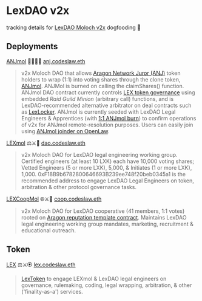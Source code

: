 # LexDAO v2x
tracking details for [LexDAO Moloch v2x](https://github.com/lexDAO/moloch) dogfooding 🦴

## Deployments

[ANJmol](https://etherscan.io/address/0x4B807Cf48E49D86BbBbbFc07D9C48719A7103f3e#code) 🧑‍⚖️🦅👹 [anj.codeslaw.eth](https://app.ens.domains/name/anj.codeslaw.eth)
> v2x Moloch DAO that allows [Aragon Network Juror (ANJ)](https://etherscan.io/address/0xcD62b1C403fa761BAadFC74C525ce2B51780b184#code) token holders to wrap (1:1) into voting shares through the clone token, [ANJmol](https://etherscan.io/address/0x1e1c9929bc7865ad39ebfcb0cc8c92cfabddbc48#code). ANJMol is burned on calling the claimShares() function. ANJmol DAO contract currently controls [LEX token governance](https://etherscan.io/address/0xA5C5C8Af327248c4c2dce810a3d3Cffb8C4F66ab#code) using embedded *Raid Guild Minion* (arbitrary call) functions, and is LexDAO-recommended alternative arbitrator on deal contracts such as [LexLocker](https://etherscan.io/address/0xce2d0abdb0b50ebda38c31cecd539b83e184fbcc#code). ANJmol is currently seeded with LexDAO Legal Engineers & Apprentices (with [1:1 ANJmol burn](https://etherscan.io/tx/0xbe2c0b3e275d9cd09a33d84b7394d9cdb44e7be85865b83b72b249ae4c1f3f81)) to confirm operations of v2x for ANJmol remote-resolution purposes. Users can easily join using [ANJmol joinder on OpenLaw](https://lib.openlaw.io/web/default/template/ANJmol%20Joinder).

[LEXmol](https://etherscan.io/address/0xF18B9b6782800646693B239ee748f20beb0345a1#code) ⚖️⚔️👹 [dao.codeslaw.eth](https://app.ens.domains/name/dao.codeslaw.eth)
> v2x Moloch DAO for LexDAO legal engineering working group. Certified engineers (at least 10 LXK) each have 10,000 voting shares; Vetted Engineers (5 or more LXK), 5,000, & Initiates (1 or more LXK), 1,000. 0xF18B9b6782800646693B239ee748f20beb0345a1 is the recommended address to engage LexDAO Legal Engineers on token, arbitration & other protocol governance tasks. 

[LEXCoopMol](https://etherscan.io/address/0x7D3B2CB5360Bce290b4364EC7643a5C8d3D89CDD#code) 🌐⚔️👹 [coop.codeslaw.eth](https://app.ens.domains/name/coop.codeslaw.eth)
> v2x Moloch DAO for LexDAO cooperative (41 members, 1:1 votes) rooted on [Aragon reputation template contract](http://aragon.in/lexdao). Maintains LexDAO legal engineering working group mandates, marketing, recruitment & educational outreach.

## Token

[LEX](https://etherscan.io/address/0xA5C5C8Af327248c4c2dce810a3d3Cffb8C4F66ab#code) ⚖️⚔️🏵️ [lex.codeslaw.eth](https://app.ens.domains/name/lex.codeslaw.eth)
> [LexToken](https://github.com/lexDAO/LexCorpus/tree/master/contracts/token/lextoken) to engage LEXmol & LexDAO legal engineers on governance, rulemaking, coding, legal wrapping, arbitration, & other ('finality-as-a') services. 
